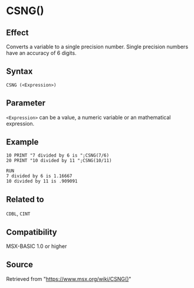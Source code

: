 # CSNG()

## Effect

Converts a variable to a single precision number. Single precision numbers have an accuracy of 6 digits.

## Syntax

`CSNG (<Expression>)`

## Parameter

`<Expression>` can be a value, a numeric variable or an mathematical expression.

## Example

```basic
10 PRINT "7 divided by 6 is ";CSNG(7/6)
20 PRINT "10 divided by 11 ";CSNG(10/11)
 
RUN
7 divided by 6 is 1.16667
10 divided by 11 is .909091
```

## Related to

`CDBL`, `CINT`

## Compatibility

MSX-BASIC 1.0 or higher

## Source

Retrieved from "https://www.msx.org/wiki/CSNG()"
